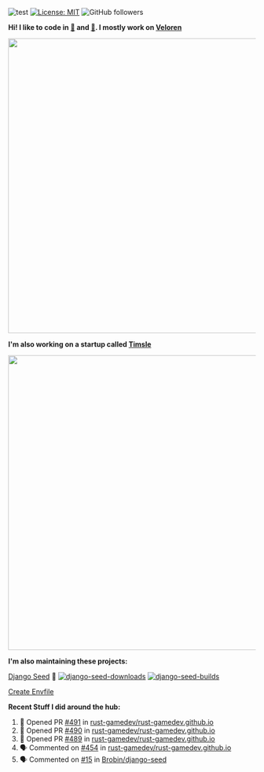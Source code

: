 ![test](https://hits.seeyoufarm.com/api/count/incr/badge.svg?url=https://github.com/AngelOnFira)
[![License: MIT](https://img.shields.io/badge/License-MIT-yellow.svg)](https://opensource.org/licenses/MIT)
![GitHub followers](https://img.shields.io/github/followers/angelonfira?style=social)

**Hi! I like to code in [:crab:](https://www.rust-lang.org/) and [:snake:](https://www.python.org/). I mostly work on [Veloren](https://veloren.net)**

<p align="center">
  <img width="600" src="https://media.discordapp.net/attachments/444005079410802699/730566298073038949/rsz_5f0656b6aa176.png">
</p>

**I'm also working on a startup called [Timsle](https://timsle.com)**

<p align="center">
  <img width="600" src="https://media.discordapp.net/attachments/444005079410802699/730566842674053130/rsz_5f0657242abb4.png">
</p>

**I'm also maintaining these projects:**

[Django Seed](https://github.com/Brobin/django-seed)
:seedling:
[![django-seed-downloads](https://pepy.tech/badge/django-seed)](https://pepy.tech/project/django-seed)
[![django-seed-builds](https://github.com/Brobin/django-seed/workflows/Test/badge.svg)](https://github.com/Brobin/django-seed)

[Create Envfile](https://github.com/SpicyPizza/create-envfile)

**Recent Stuff I did around the hub:**

<!--START_SECTION:activity-->
1. 💪 Opened PR [#491](https://github.com/rust-gamedev/rust-gamedev.github.io/pull/491) in [rust-gamedev/rust-gamedev.github.io](https://github.com/rust-gamedev/rust-gamedev.github.io)
2. 💪 Opened PR [#490](https://github.com/rust-gamedev/rust-gamedev.github.io/pull/490) in [rust-gamedev/rust-gamedev.github.io](https://github.com/rust-gamedev/rust-gamedev.github.io)
3. 💪 Opened PR [#489](https://github.com/rust-gamedev/rust-gamedev.github.io/pull/489) in [rust-gamedev/rust-gamedev.github.io](https://github.com/rust-gamedev/rust-gamedev.github.io)
4. 🗣 Commented on [#454](https://github.com/rust-gamedev/rust-gamedev.github.io/issues/454) in [rust-gamedev/rust-gamedev.github.io](https://github.com/rust-gamedev/rust-gamedev.github.io)
5. 🗣 Commented on [#15](https://github.com/Brobin/django-seed/issues/15) in [Brobin/django-seed](https://github.com/Brobin/django-seed)
<!--END_SECTION:activity-->
